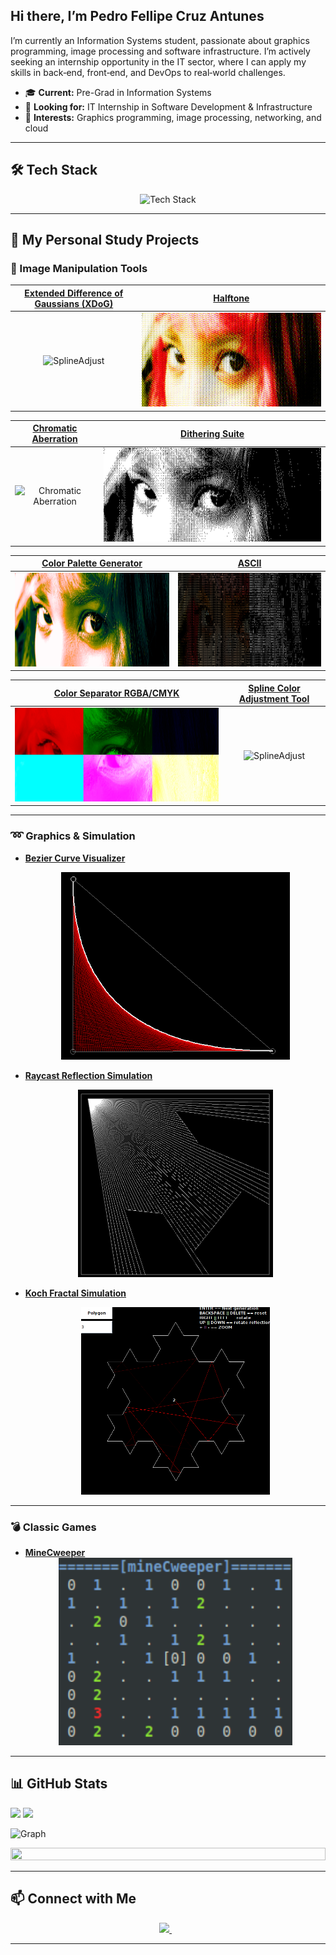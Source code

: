 ## Hi there, I’m Pedro Fellipe Cruz Antunes

I’m currently an Information Systems student, passionate about graphics programming, image processing and software infrastructure. I’m actively seeking an internship opportunity in the IT sector, where I can apply my skills in back‑end, front‑end, and DevOps to real‑world challenges.  

- 🎓 **Current:** Pre-Grad in Information Systems  
- 💼 **Looking for:** IT Internship in Software Development & Infrastructure  
- 🚀 **Interests:** Graphics programming, image processing, networking, and cloud  

---

## 🛠️ Tech Stack
<div align="center">
  <img src="https://skillicons.dev/icons?i=aws,java,c,cs,ts,js,python,react,nextjs,nodejs,html,css,mongodb,mysql&perline=7" alt="Tech Stack" /> 
</div>

---

## 🚀 My Personal Study Projects

### 🎨 Image Manipulation Tools
| [**Extended Difference of Gaussians (XDoG)**](https://github.com/PedroFellipeAntunes/xdog-java) | [**Halftone**](https://github.com/PedroFellipeAntunes/halftone-java) |
| :-: | :-: |
| <img src="examples/pexels-iamikeee-2982149_XDoG.png" alt="SplineAdjust" width="500" height="150" /> | <img src="examples/pexels-iamikeee-2982149_Halftone.png" alt="Halftone" width="500" height="150" /> |

| [**Chromatic Aberration**](https://github.com/PedroFellipeAntunes/chromatic-image-effect-java) | [**Dithering Suite**](https://github.com/PedroFellipeAntunes/dithering-java) |
| :-: | :-: |
| <img src="examples/pexels-iamikeee-2982149_Chromatic.png" alt="Chromatic Aberration" width="500" height="150" /> | <img src="examples/pexels-iamikeee-2982149_Dither.png" alt="Dither" width="500" height="150" /> |

| [**Color Palette Generator**](https://github.com/PedroFellipeAntunes/color-palette-java) | [**ASCII**](https://github.com/PedroFellipeAntunes/ascii-image-java) |
| :-: | :-: |
| <img src="examples/pexels-iamikeee-2982149_Palette.png" alt="Palette" width="500" height="150" /> | <img src="examples/pexels-iamikeee-2982149_ASCII.png" alt="Ascii" width="500" height="150" /> |

| [**Color Separator RGBA/CMYK**](https://github.com/PedroFellipeAntunes/color-separator-java) | [**Spline Color Adjustment Tool**](https://github.com/PedroFellipeAntunes/cubic-spline-adjust) |
| :-: | :-: |
| <img src="examples/pexels-iamikeee-2982149_ColorSeparator.png" alt="ColorSeparator" width="500" height="150" /> | <img src="examples/pexels-iamikeee-2982149_ColorAdjustSpline.png" alt="SplineAdjust" width="500" height="150" /> |

---

### ➿ Graphics & Simulation
- [**Bezier Curve Visualizer**](https://github.com/PedroFellipeAntunes/bezier-java)  
  <div align="center">
    <img
      src="examples/bezier_example.png"
      alt="BezierCurve"
      width="400"
      height="300"
      style="object-fit: contain;"
    />
  </div>

- [**Raycast Reflection Simulation**](https://github.com/PedroFellipeAntunes/raycasting-java)  
  <div align="center">
    <img
      src="examples/raycast_example.png"
      alt="Raycast"
      width="400"
      height="300"
      style="object-fit: contain;"
    />
  </div>
  
- [**Koch Fractal Simulation**](https://github.com/PedroFellipeAntunes/koch-snowflake-java)  
  <div align="center">
    <img
      src="examples/koch_example.png"
      alt="Koch"
      width="400"
      height="300"
      style="object-fit: contain;"
    />
  </div>

---

### 💣 Classic Games
- [**MineCweeper**](https://github.com/PedroFellipeAntunes/mineCweeper)  
  <div align="center">
    <img
      src="examples/mineCweeper_example.png"
      alt="MineCweeper"
      width="400"
      height="300"
      style="object-fit: contain;"
    />
  </div>

  
---

## 📊 GitHub Stats

<!-- Current Stats card -->
<div>
      <img src="https://github-readme-streak-stats-9m8ugfa77-denvercoder1.vercel.app/?user=PedroFellipeAntunes&theme=monokai-metallian&border_radius=0&card_width=417&card_height=194&background=0D1017&fire=E8EDF3&currStreakNum=E8EDF3&sideNums=E8EDF3&currStreakLabel=E8EDF3&sideLabels=E8EDF3F0&dates=E8EDF3D5&ring=E8EDF3F0&card_width=400&card_height=195"/>
<img src="https://github-readme-stats.vercel.app/api?username=PedroFellipeAntunes&show_icons=true&bg_color=0D1017&border_radius=0&text_color=E8EDF3D5&title_color=E8EDF3&icon_color=E8EDF3&hide_border=false&card_width=414&card_height=195"/>
</div>

<!-- Activity Graph card -->
![Graph](https://github-readme-activity-graph.vercel.app/graph?username=PedroFellipeAntunes&custom_title=%20GitHub%20Activity%20Graph&bg_color=0d1017&color=e8edf3&line=e8edf3&point=e8edf3&area_color=FFFFFF&title_color=FFFFFF&area=true)

<img src="https://i.imgur.com/dBaSKWF.gif" height="20" width="100%">

---

## 📫 Connect with Me

<div align="center">
  <a href="https://www.linkedin.com/in/pedro-fellipe-cruz-antunes/" target="_blank">
    <img src="https://img.shields.io/badge/LinkedIn-0077B5?style=for-the-badge&logo=linkedin&logoColor=white">
  </a>&nbsp;&nbsp;
</div>

---
